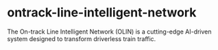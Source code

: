 # ontrack-line-intelligent-network
The On-track Line Intelligent Network (OLIN) is a cutting-edge AI-driven system designed to transform driverless train traffic.
